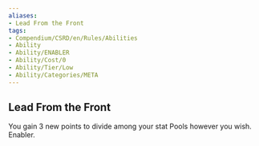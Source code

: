 ```yaml
---
aliases:
- Lead From the Front
tags:
- Compendium/CSRD/en/Rules/Abilities
- Ability
- Ability/ENABLER
- Ability/Cost/0
- Ability/Tier/Low
- Ability/Categories/META
---
```


  
## Lead From the Front  
You gain 3 new points to divide among your stat Pools however you wish. Enabler. 